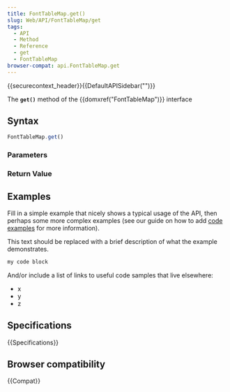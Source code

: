 ```yaml
---
title: FontTableMap.get()
slug: Web/API/FontTableMap/get
tags:
  - API
  - Method
  - Reference
  - get
  - FontTableMap
browser-compat: api.FontTableMap.get
---
```

{{securecontext_header}}{{DefaultAPISidebar("")}}

The **`get()`** method of the {{domxref("FontTableMap")}} interface 

## Syntax

```js
FontTableMap.get()
```

### Parameters



### Return Value



## Examples

Fill in a simple example that nicely shows a typical usage of the API, then perhaps some more complex examples (see our guide on how to add [code examples](/en-US/docs/MDN/Contribute/Structures/Code_examples) for more information).

This text should be replaced with a brief description of what the example demonstrates.

```js
my code block
```

And/or include a list of links to useful code samples that live elsewhere:

*   x
*   y
*   z

## Specifications

{{Specifications}}

## Browser compatibility

{{Compat}}

